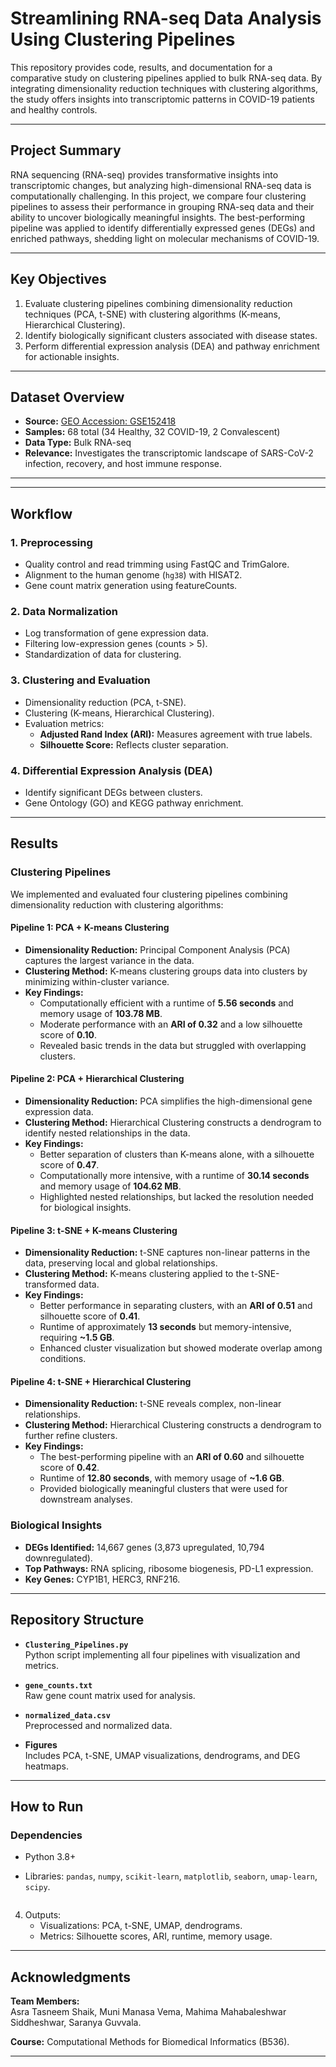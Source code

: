 # **Streamlining RNA-seq Data Analysis Using Clustering Pipelines**

This repository provides code, results, and documentation for a comparative study on clustering pipelines applied to bulk RNA-seq data. By integrating dimensionality reduction techniques with clustering algorithms, the study offers insights into transcriptomic patterns in COVID-19 patients and healthy controls.

---

## **Project Summary**

RNA sequencing (RNA-seq) provides transformative insights into transcriptomic changes, but analyzing high-dimensional RNA-seq data is computationally challenging. In this project, we compare four clustering pipelines to assess their performance in grouping RNA-seq data and their ability to uncover biologically meaningful insights. The best-performing pipeline was applied to identify differentially expressed genes (DEGs) and enriched pathways, shedding light on molecular mechanisms of COVID-19.

---

## **Key Objectives**

1. Evaluate clustering pipelines combining dimensionality reduction techniques (PCA, t-SNE) with clustering algorithms (K-means, Hierarchical Clustering).
2. Identify biologically significant clusters associated with disease states.
3. Perform differential expression analysis (DEA) and pathway enrichment for actionable insights.

---

## **Dataset Overview**

- **Source:** [GEO Accession: GSE152418](https://www.ncbi.nlm.nih.gov/geo/query/acc.cgi?acc=GSE152418)  
- **Samples:** 68 total (34 Healthy, 32 COVID-19, 2 Convalescent)
- **Data Type:** Bulk RNA-seq
- **Relevance:** Investigates the transcriptomic landscape of SARS-CoV-2 infection, recovery, and host immune response.

---

---

## **Workflow**

### **1. Preprocessing**
- Quality control and read trimming using FastQC and TrimGalore.
- Alignment to the human genome (`hg38`) with HISAT2.
- Gene count matrix generation using featureCounts.

### **2. Data Normalization**
- Log transformation of gene expression data.
- Filtering low-expression genes (counts > 5).
- Standardization of data for clustering.

### **3. Clustering and Evaluation**
- Dimensionality reduction (PCA, t-SNE).
- Clustering (K-means, Hierarchical Clustering).
- Evaluation metrics:
  - **Adjusted Rand Index (ARI):** Measures agreement with true labels.
  - **Silhouette Score:** Reflects cluster separation.

### **4. Differential Expression Analysis (DEA)**
- Identify significant DEGs between clusters.
- Gene Ontology (GO) and KEGG pathway enrichment.

---

## **Results**

### **Clustering Pipelines**
We implemented and evaluated four clustering pipelines combining dimensionality reduction with clustering algorithms:

#### **Pipeline 1: PCA + K-means Clustering**
- **Dimensionality Reduction:** Principal Component Analysis (PCA) captures the largest variance in the data.
- **Clustering Method:** K-means clustering groups data into clusters by minimizing within-cluster variance.
- **Key Findings:**
  - Computationally efficient with a runtime of **5.56 seconds** and memory usage of **103.78 MB**.
  - Moderate performance with an **ARI of 0.32** and a low silhouette score of **0.10**.
  - Revealed basic trends in the data but struggled with overlapping clusters.

#### **Pipeline 2: PCA + Hierarchical Clustering**
- **Dimensionality Reduction:** PCA simplifies the high-dimensional gene expression data.
- **Clustering Method:** Hierarchical Clustering constructs a dendrogram to identify nested relationships in the data.
- **Key Findings:**
  - Better separation of clusters than K-means alone, with a silhouette score of **0.47**.
  - Computationally more intensive, with a runtime of **30.14 seconds** and memory usage of **104.62 MB**.
  - Highlighted nested relationships, but lacked the resolution needed for biological insights.

#### **Pipeline 3: t-SNE + K-means Clustering**
- **Dimensionality Reduction:** t-SNE captures non-linear patterns in the data, preserving local and global relationships.
- **Clustering Method:** K-means clustering applied to the t-SNE-transformed data.
- **Key Findings:**
  - Better performance in separating clusters, with an **ARI of 0.51** and silhouette score of **0.41**.
  - Runtime of approximately **13 seconds** but memory-intensive, requiring **~1.5 GB**.
  - Enhanced cluster visualization but showed moderate overlap among conditions.

#### **Pipeline 4: t-SNE + Hierarchical Clustering**
- **Dimensionality Reduction:** t-SNE reveals complex, non-linear relationships.
- **Clustering Method:** Hierarchical Clustering constructs a dendrogram to further refine clusters.
- **Key Findings:**
  - The best-performing pipeline with an **ARI of 0.60** and silhouette score of **0.42**.
  - Runtime of **12.80 seconds**, with memory usage of **~1.6 GB**.
  - Provided biologically meaningful clusters that were used for downstream analyses.

### **Biological Insights**
- **DEGs Identified:** 14,667 genes (3,873 upregulated, 10,794 downregulated).
- **Top Pathways:** RNA splicing, ribosome biogenesis, PD-L1 expression.
- **Key Genes:** CYP1B1, HERC3, RNF216.

---

## **Repository Structure**

- **`Clustering_Pipelines.py`**  
   Python script implementing all four pipelines with visualization and metrics.

- **`gene_counts.txt`**  
   Raw gene count matrix used for analysis.

- **`normalized_data.csv`**  
   Preprocessed and normalized data.

- **Figures**  
   Includes PCA, t-SNE, UMAP visualizations, dendrograms, and DEG heatmaps.

---

## **How to Run**

### **Dependencies**
- Python 3.8+
- Libraries: `pandas`, `numpy`, `scikit-learn`, `matplotlib`, `seaborn`, `umap-learn`, `scipy`.

   ```
4. Outputs:
   - Visualizations: PCA, t-SNE, UMAP, dendrograms.
   - Metrics: Silhouette scores, ARI, runtime, memory usage.

---

## **Acknowledgments**

**Team Members:**  
Asra Tasneem Shaik, Muni Manasa Vema, Mahima Mahabaleshwar Siddheshwar, Saranya Guvvala.  

**Course:** Computational Methods for Biomedical Informatics (B536).  

---



